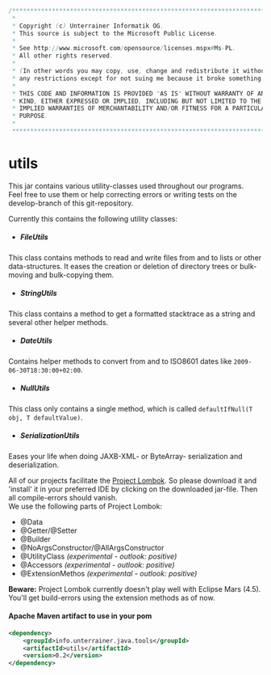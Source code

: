 ```java
/**************************************************************************
 * 
 * Copyright (c) Unterrainer Informatik OG.
 * This source is subject to the Microsoft Public License.
 * 
 * See http://www.microsoft.com/opensource/licenses.mspx#Ms-PL.
 * All other rights reserved.
 * 
 * (In other words you may copy, use, change and redistribute it without
 * any restrictions except for not suing me because it broke something.)
 * 
 * THIS CODE AND INFORMATION IS PROVIDED "AS IS" WITHOUT WARRANTY OF ANY
 * KIND, EITHER EXPRESSED OR IMPLIED, INCLUDING BUT NOT LIMITED TO THE
 * IMPLIED WARRANTIES OF MERCHANTABILITY AND/OR FITNESS FOR A PARTICULAR
 * PURPOSE.
 * 
 ***************************************************************************/
```
 
# utils

This jar contains various utility-classes used throughout our programs.  
Feel free to use them or help correcting errors or writing tests on the develop-branch of this git-repository.  

Currently this contains the following utility classes:

* ##### FileUtils  
This class contains methods to read and write files from and to lists or other data-structures. It eases the creation or deletion of directory trees or bulk-moving and bulk-copying them.
* ##### StringUtils  
This class contains a method to get a formatted stacktrace as a string and several other helper methods.
* ##### DateUtils
Contains helper methods to convert from and to ISO8601 dates like `2009-06-30T18:30:00+02:00`.
* ##### NullUtils
This class only contains a single method, which is called `defaultIfNull(T obj, T defaultValue)`.
* ##### SerializationUtils
Eases your life when doing JAXB-XML- or ByteArray- serialization and deserialization. 

All of our projects facilitate the [Project Lombok][lombok]. So please download it and 'install' it in your preferred IDE by clicking on the downloaded jar-file. Then all compile-errors should vanish.  
We use the following parts of Project Lombok:  

* @Data
* @Getter/@Setter
* @Builder
* @NoArgsConstructor/@AllArgsConstructor
* @UtilityClass *(experimental - outlook: positive)*
* @Accessors *(experimental - outlook: positive)*
* @ExtensionMethos *(experimental - outlook: positive)*

**Beware:** Project Lombok currently doesn't play well with Eclipse Mars (4.5). You'll get build-errors using the extension methods as of now.

#### Apache Maven artifact to use in your pom
```xml
<dependency>
    <groupId>info.unterrainer.java.tools</groupId>
    <artifactId>utils</artifactId>
    <version>0.2</version>
</dependency>
```

[lombok]: https://projectlombok.org